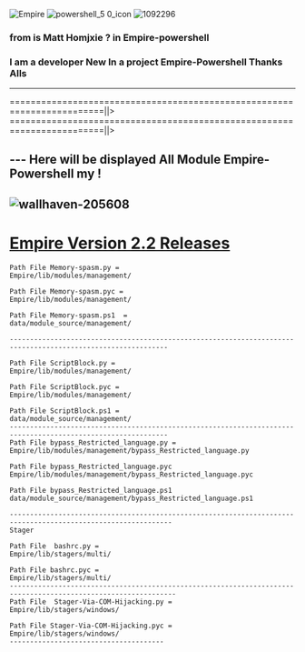![Empire](https://user-images.githubusercontent.com/25440152/29976982-e0831f5a-8f09-11e7-92f7-f5e6772d5e76.png)
![powershell_5 0_icon](https://user-images.githubusercontent.com/25440152/29977080-2f28bb24-8f0a-11e7-9e77-d4b792fb9807.png)
![1092296](https://user-images.githubusercontent.com/25440152/29977114-4b7aff30-8f0a-11e7-9972-b4f2139a845f.gif)


### from is Matt Homjxie ? in Empire-powershell 
### I am a developer New In a project Empire-Powershell Thanks Alls
---
========================================================================||>
========================================================================||>
## --- Here will be displayed All Module Empire-Powershell my !

![wallhaven-205608](https://user-images.githubusercontent.com/25440152/29684174-007ca708-88df-11e7-93d8-14a6523696c3.jpg)
---------------------------------
# [Empire Version 2.2 Releases](https://github.com/jihadLkmaty218/Empire_2.2/releases)
```
Path File Memory-spasm.py =
Empire/lib/modules/management/

Path File Memory-spasm.pyc =
Empire/lib/modules/management/

Path File Memory-spasm.ps1  =
data/module_source/management/

------------------------------------------------------------------------------------------------------------- 

Path File ScriptBlock.py =
Empire/lib/modules/management/

Path File ScriptBlock.pyc = 
Empire/lib/modules/management/

Path File ScriptBlock.ps1 = 
data/module_source/management/
-------------------------------------------------------------------------------------------------------------
Path File bypass_Restricted_language.py = 
Empire/lib/modules/management/bypass_Restricted_language.py

Path File bypass_Restricted_language.pyc 
Empire/lib/modules/management/bypass_Restricted_language.pyc

Path File bypass_Restricted_language.ps1
data/module_source/management/bypass_Restricted_language.ps1

--------------------------------------------------------------------------------------------------------------
Stager
 
Path File  bashrc.py =
Empire/lib/stagers/multi/

Path File bashrc.pyc =
Empire/lib/stagers/multi/
---------------------------------------------------------------------------------------------------------------
Path File  Stager-Via-COM-Hijacking.py =
Empire/lib/stagers/windows/

Path File Stager-Via-COM-Hijacking.pyc =
Empire/lib/stagers/windows/
--------------------------------------
```
